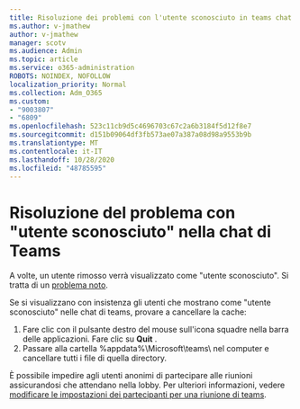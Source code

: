 ```yaml
---
title: Risoluzione dei problemi con l'utente sconosciuto in teams chat
ms.author: v-jmathew
author: v-jmathew
manager: scotv
ms.audience: Admin
ms.topic: article
ms.service: o365-administration
ROBOTS: NOINDEX, NOFOLLOW
localization_priority: Normal
ms.collection: Adm_O365
ms.custom:
- "9003807"
- "6809"
ms.openlocfilehash: 523c11cb9d5c4696703c67c2a6b3184f5d12f8e7
ms.sourcegitcommit: d151b09064df3fb573ae07a387a08d98a9553b9b
ms.translationtype: MT
ms.contentlocale: it-IT
ms.lasthandoff: 10/28/2020
ms.locfileid: "48785595"
---
```

# <a name="resolving-issue-with-unknown-user-in-teams-chat"></a>Risoluzione del problema con "utente sconosciuto" nella chat di Teams

A volte, un utente rimosso verrà visualizzato come "utente sconosciuto". Si tratta di un [problema noto](https://docs.microsoft.com/microsoftteams/troubleshoot/known-issues/removed-user-appears-as-unknown).

Se si visualizzano con insistenza gli utenti che mostrano come "utente sconosciuto" nelle chat di teams, provare a cancellare la cache:

1.  Fare clic con il pulsante destro del mouse sull'icona squadre nella barra delle applicazioni. Fare clic su  **Quit** .
2.  Passare alla cartella %appdata%\Microsoft\teams\ nel computer e cancellare tutti i file di quella directory.

È possibile impedire agli utenti anonimi di partecipare alle riunioni assicurandosi che attendano nella lobby. Per ulteriori informazioni, vedere [modificare le impostazioni dei partecipanti per una riunione di teams](https://support.microsoft.com/office/change-participant-settings-for-a-teams-meeting-53261366-dbd5-45f9-aae9-a70e6354f88e).
